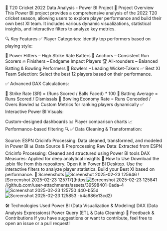 🏏 T20 Cricket 2022 Data Analysis - Power BI Project
📌 Project Overview
This Power BI project provides a comprehensive analysis of the 2022 T20 cricket season, allowing users to explore player performance and build their own best XI team. It includes various dynamic visualizations, statistical insights, and interactive filters to analyze key metrics.

🔍 Key Features
✅ Player Categories: Identify top performers based on playing style:

🏏 Power Hitters – High Strike Rate Batters
🏅 Anchors – Consistent Run Scorers
🔥 Finishers – Endgame Impact Players
🏆 All-rounders – Balanced Batting & Bowling Performers
🎯 Bowlers – Leading Wicket-Takers
✅ Best XI Team Selection: Select the best 12 players based on their performance.

✅ Advanced DAX Calculations:

🎯 Strike Rate (SR) = (Runs Scored / Balls Faced) * 100
🏏 Batting Average = Runs Scored / Dismissals
🎯 Bowling Economy Rate = Runs Conceded / Overs Bowled
📊 Custom Metrics for ranking players dynamically
✅ Interactive Power BI Visuals:

Custom-designed dashboards 📊
Player comparison charts 📈
Performance-based filtering 🔍
✅ Data Cleaning & Transformation:

Source: ESPN Cricinfo
Processing: Data cleaned, transformed, and modeled in Power BI
📊 Data Source & Preprocessing
Raw Data: Extracted from ESPN Cricinfo
Processing: Cleaned and structured using Power BI tools
DAX Measures: Applied for deep analytical insights
🚀 How to Use
Download the .pbix file from this repository.
Open it in Power BI Desktop.
Use the interactive filters to analyze player statistics.
Build your Best XI based on performance.
📸 Screenshots
![Screenshot 2025-02-23 125646](https://github.com/user-attachments/assets/3c22bad8-803f-46a9-bafc-25f802e9cdd7)
![Screenshot 2025-02-23 125717](https:![Screenshot 2025-02-23 125841](https://github.com/user-attachments/assets/e7c416df-f660-430b-8a13-058161dc80ee)
//github.com/user-attachments/assets/39598401-0ada-4![Screenshot 2025-02-23 125750](https://github.com/user-attachments/assets/66d127bb-9c03-43ed-9507-c1c8e3333fea)
440-b55d![Screenshot 2025-02-23 125853](https://github.com/user-attachments/assets/051edc74-52b3-4cea-a841-b81bcd7589ea)
-b4a686e13cd2)


🛠 Technologies Used
Power BI (Data Visualization & Modeling)
DAX (Data Analysis Expressions)
Power Query (ETL & Data Cleaning)
📩 Feedback & Contributions
If you have suggestions or want to contribute, feel free to open an issue or a pull request!
